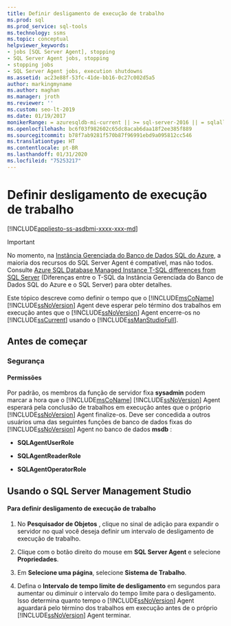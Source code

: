 ```yaml
---
title: Definir desligamento de execução de trabalho
ms.prod: sql
ms.prod_service: sql-tools
ms.technology: ssms
ms.topic: conceptual
helpviewer_keywords:
- jobs [SQL Server Agent], stopping
- SQL Server Agent jobs, stopping
- stopping jobs
- SQL Server Agent jobs, execution shutdowns
ms.assetid: ac23e88f-53fc-41de-bb16-0c27c002d5a5
author: markingmyname
ms.author: maghan
ms.manager: jroth
ms.reviewer: ''
ms.custom: seo-lt-2019
ms.date: 01/19/2017
monikerRange: = azuresqldb-mi-current || >= sql-server-2016 || = sqlallproducts-allversions
ms.openlocfilehash: bc6f03f982602c65dc8acab6daa18f2ee385f889
ms.sourcegitcommit: b78f7ab9281f570b87f96991ebd9a095812cc546
ms.translationtype: HT
ms.contentlocale: pt-BR
ms.lasthandoff: 01/31/2020
ms.locfileid: "75253217"
---
```

# <a name="set-job-execution-shutdown"></a>Definir desligamento de execução de trabalho

[!INCLUDE[appliesto-ss-asdbmi-xxxx-xxx-md](../../includes/appliesto-ss-asdbmi-xxxx-xxx-md.md)]

> [!IMPORTANT]  
> No momento, na [Instância Gerenciada do Banco de Dados SQL do Azure](https://docs.microsoft.com/azure/sql-database/sql-database-managed-instance), a maioria dos recursos do SQL Server Agent é compatível, mas não todos. Consulte [Azure SQL Database Managed Instance T-SQL differences from SQL Server](https://docs.microsoft.com/azure/sql-database/sql-database-managed-instance-transact-sql-information#sql-server-agent) (Diferenças entre o T-SQL da Instância Gerenciada do Banco de Dados SQL do Azure e o SQL Server) para obter detalhes.

Este tópico descreve como definir o tempo que o [!INCLUDE[msCoName](../../includes/msconame_md.md)] [!INCLUDE[ssNoVersion](../../includes/ssnoversion-md.md)] Agent deve esperar pelo término dos trabalhos em execução antes que o [!INCLUDE[ssNoVersion](../../includes/ssnoversion-md.md)] Agent encerre-os no [!INCLUDE[ssCurrent](../../includes/sscurrent-md.md)] usando o [!INCLUDE[ssManStudioFull](../../includes/ssmanstudiofull-md.md)].  
  
## <a name="BeforeYouBegin"></a>Antes de começar  
  
### <a name="Security"></a>Segurança  
  
#### <a name="Permissions"></a>Permissões  
Por padrão, os membros da função de servidor fixa **sysadmin** podem marcar a hora que o [!INCLUDE[msCoName](../../includes/msconame_md.md)] [!INCLUDE[ssNoVersion](../../includes/ssnoversion-md.md)] Agent esperará pela conclusão de trabalhos em execução antes que o próprio [!INCLUDE[ssNoVersion](../../includes/ssnoversion-md.md)] Agent finalize-os. Deve ser concedida a outros usuários uma das seguintes funções de banco de dados fixas do [!INCLUDE[ssNoVersion](../../includes/ssnoversion-md.md)] Agent no banco de dados **msdb** :  
  
-   **SQLAgentUserRole**  
  
-   **SQLAgentReaderRole**  
  
-   **SQLAgentOperatorRole**  
  
## <a name="SSMSProcedure"></a>Usando o SQL Server Management Studio  
  
#### <a name="to-set-job-execution-shutdown"></a>Para definir desligamento de execução de trabalho  
  
1.  No **Pesquisador de Objetos** , clique no sinal de adição para expandir o servidor no qual você deseja definir um intervalo de desligamento de execução de trabalho.  
  
2.  Clique com o botão direito do mouse em **SQL Server Agent** e selecione **Propriedades**.  
  
3.  Em **Selecione uma página**, selecione **Sistema de Trabalho**.  
  
4.  Defina o **Intervalo de tempo limite de desligamento** em segundos para aumentar ou diminuir o intervalo do tempo limite para o desligamento. Isso determina quanto tempo o [!INCLUDE[ssNoVersion](../../includes/ssnoversion-md.md)] Agent aguardará pelo término dos trabalhos em execução antes de o próprio [!INCLUDE[ssNoVersion](../../includes/ssnoversion-md.md)] Agent terminar.  
  
